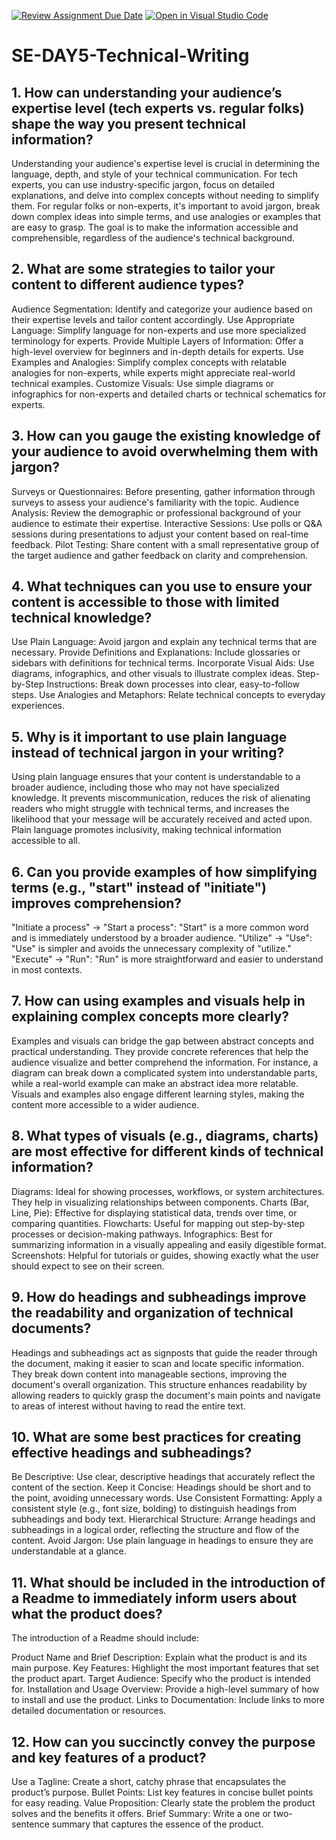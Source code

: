 [![Review Assignment Due Date](https://classroom.github.com/assets/deadline-readme-button-22041afd0340ce965d47ae6ef1cefeee28c7c493a6346c4f15d667ab976d596c.svg)](https://classroom.github.com/a/zsAR-pyY)
[![Open in Visual Studio Code](https://classroom.github.com/assets/open-in-vscode-2e0aaae1b6195c2367325f4f02e2d04e9abb55f0b24a779b69b11b9e10269abc.svg)](https://classroom.github.com/online_ide?assignment_repo_id=15685385&assignment_repo_type=AssignmentRepo)
# SE-DAY5-Technical-Writing
## 1. How can understanding your audience’s expertise level (tech experts vs. regular folks) shape the way you present technical information?

Understanding your audience's expertise level is crucial in determining the language, depth, and style of your technical communication. For tech experts, you can use industry-specific jargon, focus on detailed explanations, and delve into complex concepts without needing to simplify them. For regular folks or non-experts, it's important to avoid jargon, break down complex ideas into simple terms, and use analogies or examples that are easy to grasp. The goal is to make the information accessible and comprehensible, regardless of the audience's technical background.


## 2. What are some strategies to tailor your content to different audience types?

Audience Segmentation: Identify and categorize your audience based on their expertise levels and tailor content accordingly.
Use Appropriate Language: Simplify language for non-experts and use more specialized terminology for experts.
Provide Multiple Layers of Information: Offer a high-level overview for beginners and in-depth details for experts.
Use Examples and Analogies: Simplify complex concepts with relatable analogies for non-experts, while experts might appreciate real-world technical examples.
Customize Visuals: Use simple diagrams or infographics for non-experts and detailed charts or technical schematics for experts.

## 3. How can you gauge the existing knowledge of your audience to avoid overwhelming them with jargon?

Surveys or Questionnaires: Before presenting, gather information through surveys to assess your audience's familiarity with the topic.
Audience Analysis: Review the demographic or professional background of your audience to estimate their expertise.
Interactive Sessions: Use polls or Q&A sessions during presentations to adjust your content based on real-time feedback.
Pilot Testing: Share content with a small representative group of the target audience and gather feedback on clarity and comprehension.

## 4. What techniques can you use to ensure your content is accessible to those with limited technical knowledge?

Use Plain Language: Avoid jargon and explain any technical terms that are necessary.
Provide Definitions and Explanations: Include glossaries or sidebars with definitions for technical terms.
Incorporate Visual Aids: Use diagrams, infographics, and other visuals to illustrate complex ideas.
Step-by-Step Instructions: Break down processes into clear, easy-to-follow steps.
Use Analogies and Metaphors: Relate technical concepts to everyday experiences.


## 5. Why is it important to use plain language instead of technical jargon in your writing?

Using plain language ensures that your content is understandable to a broader audience, including those who may not have specialized knowledge. It prevents miscommunication, reduces the risk of alienating readers who might struggle with technical terms, and increases the likelihood that your message will be accurately received and acted upon. Plain language promotes inclusivity, making technical information accessible to all.

## 6. Can you provide examples of how simplifying terms (e.g., "start" instead of "initiate") improves comprehension?

"Initiate a process" → "Start a process": "Start" is a more common word and is immediately understood by a broader audience.
"Utilize" → "Use": "Use" is simpler and avoids the unnecessary complexity of "utilize."
"Execute" → "Run": "Run" is more straightforward and easier to understand in most contexts.

## 7. How can using examples and visuals help in explaining complex concepts more clearly?

Examples and visuals can bridge the gap between abstract concepts and practical understanding. They provide concrete references that help the audience visualize and better comprehend the information. For instance, a diagram can break down a complicated system into understandable parts, while a real-world example can make an abstract idea more relatable. Visuals and examples also engage different learning styles, making the content more accessible to a wider audience.

## 8. What types of visuals (e.g., diagrams, charts) are most effective for different kinds of technical information?

Diagrams: Ideal for showing processes, workflows, or system architectures. They help in visualizing relationships between components.
Charts (Bar, Line, Pie): Effective for displaying statistical data, trends over time, or comparing quantities.
Flowcharts: Useful for mapping out step-by-step processes or decision-making pathways.
Infographics: Best for summarizing information in a visually appealing and easily digestible format.
Screenshots: Helpful for tutorials or guides, showing exactly what the user should expect to see on their screen.


## 9. How do headings and subheadings improve the readability and organization of technical documents?

Headings and subheadings act as signposts that guide the reader through the document, making it easier to scan and locate specific information. They break down content into manageable sections, improving the document's overall organization. This structure enhances readability by allowing readers to quickly grasp the document's main points and navigate to areas of interest without having to read the entire text.

## 10. What are some best practices for creating effective headings and subheadings?

Be Descriptive: Use clear, descriptive headings that accurately reflect the content of the section.
Keep it Concise: Headings should be short and to the point, avoiding unnecessary words.
Use Consistent Formatting: Apply a consistent style (e.g., font size, bolding) to distinguish headings from subheadings and body text.
Hierarchical Structure: Arrange headings and subheadings in a logical order, reflecting the structure and flow of the content.
Avoid Jargon: Use plain language in headings to ensure they are understandable at a glance.

## 11. What should be included in the introduction of a Readme to immediately inform users about what the product does?

The introduction of a Readme should include:

Product Name and Brief Description: Explain what the product is and its main purpose.
Key Features: Highlight the most important features that set the product apart.
Target Audience: Specify who the product is intended for.
Installation and Usage Overview: Provide a high-level summary of how to install and use the product.
Links to Documentation: Include links to more detailed documentation or resources.


## 12. How can you succinctly convey the purpose and key features of a product?


Use a Tagline: Create a short, catchy phrase that encapsulates the product’s purpose.
Bullet Points: List key features in concise bullet points for easy reading.
Value Proposition: Clearly state the problem the product solves and the benefits it offers.
Brief Summary: Write a one or two-sentence summary that captures the essence of the product.
